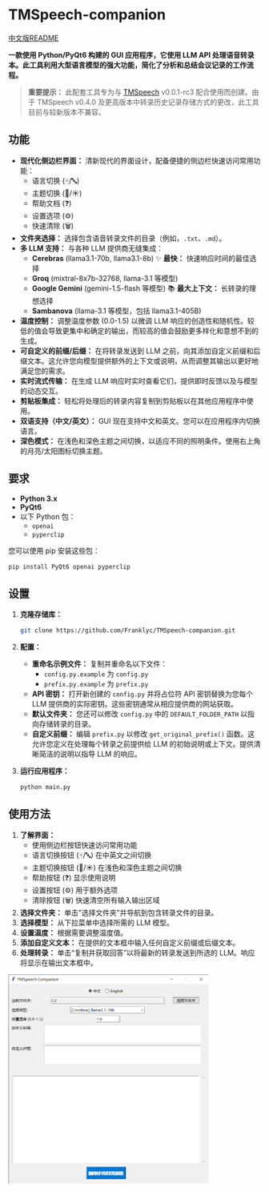 # TMSpeech-companion
[中文版README](README_zh.md)

**一款使用 Python/PyQt6 构建的 GUI 应用程序，它使用 LLM API 处理语音转录本。此工具利用大型语言模型的强大功能，简化了分析和总结会议记录的工作流程。**

> **重要提示：** 此配套工具专为与 [TMSpeech](https://github.com/jxlpzqc/TMSpeech) v0.0.1-rc3 配合使用而创建。由于 TMSpeech v0.4.0 及更高版本中转录历史记录存储方式的更改，此工具目前与较新版本不兼容。

## 功能

* **现代化侧边栏界面：** 清新现代的界面设计，配备便捷的侧边栏快速访问常用功能：
    * 语言切换 (🀄/🔤)
    * 主题切换 (🌙/☀️)
    * 帮助文档 (❓)
    * 设置选项 (⚙️)
    * 快速清除 (🗑️)
* **文件夹选择：** 选择包含语音转录文件的目录（例如，`.txt`、`.md`）。
* **多 LLM 支持：** 与各种 LLM 提供商无缝集成：
    * **Cerebras** (llama3.1-70b, llama3.1-8b) :sparkles: **最快：** 快速响应时间的最佳选择
    * **Groq** (mixtral-8x7b-32768, llama-3.1 等模型)
    * **Google Gemini** (gemini-1.5-flash 等模型) :books: **最大上下文：** 长转录的理想选择
    * **Sambanova** (llama-3.1 等模型，包括 llama3.1-405B)
* **温度控制：** 调整温度参数 (0.0-1.5) 以微调 LLM 响应的创造性和随机性。较低的值会导致更集中和确定的输出，而较高的值会鼓励更多样化和意想不到的生成。
* **可自定义的前缀/后缀：** 在将转录发送到 LLM 之前，向其添加自定义前缀和后缀文本。这允许您向模型提供额外的上下文或说明，从而调整其输出以更好地满足您的需求。
* **实时流式传输：** 在生成 LLM 响应时实时查看它们，提供即时反馈以及与模型的动态交互。
* **剪贴板集成：** 轻松将处理后的转录内容复制到剪贴板以在其他应用程序中使用。
* **双语支持（中文/英文）：** GUI 现在支持中文和英文。您可以在应用程序内切换语言。
* **深色模式：** 在浅色和深色主题之间切换，以适应不同的照明条件。使用右上角的月亮/太阳图标切换主题。

## 要求

* **Python 3.x**
* **PyQt6**
* 以下 Python 包：
    * ``openai``
    * ``pyperclip``

您可以使用 pip 安装这些包：

```bash
pip install PyQt6 openai pyperclip
```

## 设置

1. **克隆存储库：**

   ```bash
   git clone https://github.com/Franklyc/TMSpeech-companion.git
   ```

2. **配置：**

   * **重命名示例文件：** 复制并重命名以下文件：
      * `config.py.example` 为 `config.py`
      * `prefix.py.example` 为 `prefix.py`
   * **API 密钥：** 打开新创建的 `config.py` 并将占位符 API 密钥替换为您每个 LLM 提供商的实际密钥。这些密钥通常从相应提供商的网站获取。
   * **默认文件夹：** 您还可以修改 `config.py` 中的 `DEFAULT_FOLDER_PATH` 以指向存储转录的目录。
   * **自定义前缀：** 编辑 `prefix.py` 以修改 `get_original_prefix()` 函数。这允许您定义在处理每个转录之前提供给 LLM 的初始说明或上下文。提供清晰简洁的说明以指导 LLM 的响应。

3. **运行应用程序：**

   ```bash
   python main.py
   ```

## 使用方法

1. **了解界面：**
    * 使用侧边栏按钮快速访问常用功能
    * 语言切换按钮 (🀄/🔤) 在中英文之间切换
    * 主题切换按钮 (🌙/☀️) 在浅色和深色主题之间切换
    * 帮助按钮 (❓) 显示使用说明
    * 设置按钮 (⚙️) 用于额外选项
    * 清除按钮 (🗑️) 快速清空所有输入输出区域
2. **选择文件夹：** 单击"选择文件夹"并导航到包含转录文件的目录。
3. **选择模型：** 从下拉菜单中选择所需的 LLM 模型。
4. **设置温度：** 根据需要调整温度值。
5. **添加自定义文本：** 在提供的文本框中输入任何自定义前缀或后缀文本。
6. **处理转录：** 单击“复制并获取回答”以将最新的转录发送到所选的 LLM。响应将显示在输出文本框中。

<img src="gui_zh.png" width="400">
